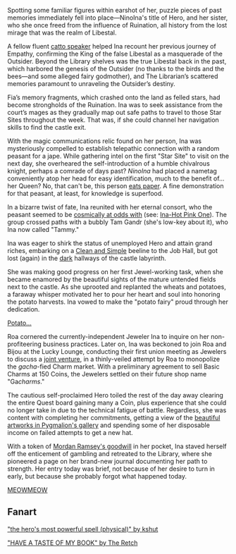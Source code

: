 Spotting some familiar figures within earshot of her, puzzle pieces of past memories immediately fell into place—NinoIna's title of Hero, and her sister, who she once freed from the influence of Ruination, all history from the lost mirage that was the realm of Libestal.

A fellow fluent [catto speaker](https://www.youtube.com/live/BkJIFGhpKIY?si=AdkRu0SJWePxchf7&t=479) helped Ina recount her previous journey of Empathy, confirming the King of the false Libestal as a masquerade of the Outsider. Beyond the Library shelves was the true Libestal back in the past, which harbored the genesis of the Outsider (no thanks to the birds and the bees—and some alleged fairy godmother), and The Librarian’s scattered memories paramount to unraveling the Outsider’s destiny.

Fia’s memory fragments, which crashed onto the land as felled stars, had become strongholds of the Ruination. Ina was to seek assistance from the court’s mages as they gradually map out safe paths to travel to those Star Sites throughout the week. That was, if she could channel her navigation skills to find the castle exit.

With the magic communications relic found on her person, Ina was mysteriously compelled to establish telepathic connection with a random peasant for a jape. While gathering intel on the first "Star Site" to visit on the next day, she overheared the self-introduction of a humble chivalrous knight, perhaps a comrade of days past? _NinoIna_ had placed a nametag conveniently atop her head for easy identification, much to the benefit of... her Queen? No, that can't be, this person [eats paper](https://www.youtube.com/watch?v=BkJIFGhpKIY&t=2540s). A fine demonstration for that peasant, at least, for knowledge is superfood.

In a bizarre twist of fate, Ina reunited with her eternal consort, who the peasant seemed to be [cosmically at odds with](https://www.youtube.com/watch?v=BkJIFGhpKIY&t=3150s) (see: [Ina-Hot Pink One](#edge:ina-irys)). The group crossed paths with a bubbly Tam Gandr (she's low-key about it), who Ina now called "Tammy."

Ina was eager to shirk the status of unemployed Hero and attain grand riches, embarking on a [Clean and Simple](https://www.youtube.com/watch?v=BkJIFGhpKIY&t=3917s) beeline to the Job Hall, but got lost (again) in the [dark](https://www.youtube.com/watch?v=BkJIFGhpKIY&t=3976s) hallways of the castle labyrinth.

She was making good progress on her first Jewel-working task, when she became enamored by the beautiful sights of the mature untended fields next to the castle. As she uprooted and replanted the wheats and potatoes, a faraway whisper motivated her to pour her heart and soul into honoring the potato harvests. Ina vowed to make the "potato fairy" proud through her dedication.

[Potato...](#embed:https://www.youtube.com/live/BkJIFGhpKIY?si=TOOasp2g_o_oVHFp&t=6891)

Roa cornered the currently-independent Jeweler Ina to inquire on her non-profiteering business practices. Later on, Ina was beckoned to join Roa and Bijou at the Lucky Lounge, conducting their first union meeting as Jewelers to discuss a [joint venture](https://www.youtube.com/live/BkJIFGhpKIY?si=5zYHHtJtycqaYXKe&t=10388), in a thinly-veiled attempt by Roa to monopolize the _gacha_-fied Charm market. With a preliminary agreement to sell Basic Charms at 150 Coins, the Jewelers settled on their future shop name "Ga*charms*."

The cautious self-proclaimed Hero toiled the rest of the day away clearing the entire Quest board gaining many a Coin, plus experience that she could no longer take in due to the technical fatigue of battle. Regardless, she was content with completing her commitments, getting a view of the [beautiful artworks in Pygmalion's gallery](https://www.youtube.com/watch?v=BkJIFGhpKIY&t=12937s) and spending some of her disposable income on failed attempts to get a new hat.

With a token of [Mordan Ramsey's goodwill](https://www.youtube.com/watch?v=BkJIFGhpKIY&t=13151s) in her pocket, Ina staved herself off the enticement of gambling and retreated to the Library, where she pioneered a page on her brand-new journal documenting her path to strength. Her entry today was brief, not because of her desire to turn in early, but because she probably forgot what happened today.

[MEOWMEOW](#embed:https://www.youtube.com/watch?v=BkJIFGhpKIY&t=13685s)

## Fanart

["the hero's most powerful spell (physical)" by kshut](https://x.com/shutowl/status/1919994120837177491)

["HAVE A TASTE OF MY BOOK" by The Retch](https://x.com/aFookinRetch/status/1921997300240425214)
